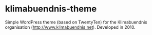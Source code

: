 klimabuendnis-theme
===================

Simple WordPress theme (based on TwentyTen) for the Klimabuendnis organisation (http://www.klimabuendnis.net). Developed in 2010.
